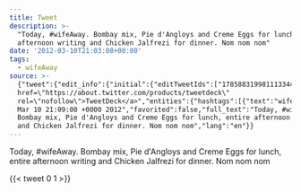 ```yaml
---
title: Tweet
description: >-
  "Today, #wifeAway. Bombay mix, Pie d'Angloys and Creme Eggs for lunch, entire
  afternoon writing and Chicken Jalfrezi for dinner. Nom nom nom"
date: '2012-03-10T21:03:08+00:00'
tags:
  - wifeAway
source: >-
  {"tweet":{"edit_info":{"initial":{"editTweetIds":["178588319981113344"],"editableUntil":"2012-03-10T22:09:08.151Z","editsRemaining":"5","isEditEligible":true}},"retweeted":false,"source":"<a
  href=\"https://about.twitter.com/products/tweetdeck\"
  rel=\"nofollow\">TweetDeck</a>","entities":{"hashtags":[{"text":"wifeAway","indices":["7","16"]}],"symbols":[],"user_mentions":[],"urls":[]},"display_text_range":["0","139"],"favorite_count":"0","id_str":"178588319981113344","truncated":false,"retweet_count":"1","id":"178588319981113344","created_at":"Sat
  Mar 10 21:09:08 +0000 2012","favorited":false,"full_text":"Today, #wifeAway.
  Bombay mix, Pie d'Angloys and Creme Eggs for lunch, entire afternoon writing
  and Chicken Jalfrezi for dinner. Nom nom nom","lang":"en"}}
---
```

Today, #wifeAway. Bombay mix, Pie d'Angloys and Creme Eggs for lunch, entire afternoon writing and Chicken Jalfrezi for dinner. Nom nom nom
    
{{< tweet 0 1 >}}
    
